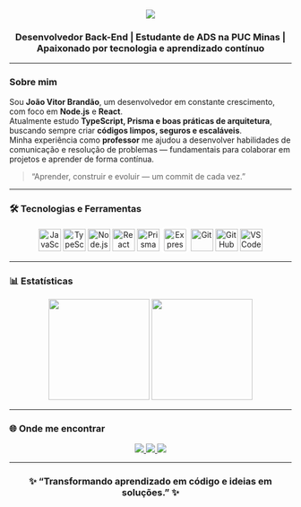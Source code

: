<h1 align="center">
  <img src="https://readme-typing-svg.herokuapp.com?font=Righteous&size=35&center=true&vCenter=true&width=600&height=70&duration=4000&lines=Oi,+tudo+bem?👋;+Eu+sou+o+João+Vitor+Brandão!;+Desenvolvedor+em+evolução+🚀;" />
</h1>

<h3 align="center">Desenvolvedor Back-End | Estudante de ADS na PUC Minas | Apaixonado por tecnologia e aprendizado contínuo</h3>

---

### Sobre mim  
Sou **João Vitor Brandão**, um desenvolvedor em constante crescimento, com foco em **Node.js** e **React**.  
Atualmente estudo **TypeScript, Prisma e boas práticas de arquitetura**, buscando sempre criar **códigos limpos, seguros e escaláveis**.  
Minha experiência como **professor** me ajudou a desenvolver habilidades de comunicação e resolução de problemas — fundamentais para colaborar em projetos e aprender de forma contínua.  

>  “Aprender, construir e evoluir — um commit de cada vez.”

---

### 🛠️ Tecnologias e Ferramentas  

<div align="center">
  <img src="https://cdn.jsdelivr.net/gh/devicons/devicon/icons/javascript/javascript-original.svg" height="40" width="40" alt="JavaScript" />
  <img src="https://cdn.jsdelivr.net/gh/devicons/devicon/icons/typescript/typescript-original.svg" height="40" width="40" alt="TypeScript" />
  <img src="https://cdn.jsdelivr.net/gh/devicons/devicon/icons/nodejs/nodejs-original.svg" height="40" width="40" alt="Node.js" />
  <img src="https://cdn.jsdelivr.net/gh/devicons/devicon/icons/react/react-original.svg" height="40" width="40" alt="React" />
  <img src="https://cdn.jsdelivr.net/gh/devicons/devicon/icons/prisma/prisma-original.svg" height="40" width="40" alt="Prisma" />
  <img src="https://cdn.jsdelivr.net/gh/devicons/devicon/icons/express/express-original-wordmark.svg" height="40" width="40" alt="Express" style="background-color:white; border-radius:6px; padding:4px;" />
  <img src="https://cdn.jsdelivr.net/gh/devicons/devicon/icons/git/git-original.svg" height="40" width="40" alt="Git" />
  <img src="https://cdn.jsdelivr.net/gh/devicons/devicon/icons/github/github-original.svg" height="40" width="40" alt="GitHub" />
  <img src="https://cdn.jsdelivr.net/gh/devicons/devicon/icons/vscode/vscode-original.svg" height="40" width="40" alt="VSCode" />
</div>

---

### 📊 Estatísticas  

<div align="center">
  <img height="180em" src="https://github-readme-stats.vercel.app/api?username=jvcbrandao&show_icons=true&theme=tokyonight&include_all_commits=true&count_private=true"/>
  <img height="180em" src="https://github-readme-stats.vercel.app/api/top-langs/?username=jvcbrandao&layout=compact&langs_count=7&theme=tokyonight"/>
</div>

---

### 🌐 Onde me encontrar  

<div align="center">
  <a href="mailto:joaovitorcarlosbrandao@gmail.com" target="_blank">
    <img src="https://img.shields.io/badge/Gmail-D14836?style=for-the-badge&logo=gmail&logoColor=white">
  </a>
  <a href="https://www.linkedin.com/in/joaovitorcarlosbrandao/" target="_blank">
    <img src="https://img.shields.io/badge/LinkedIn-0A66C2?style=for-the-badge&logo=linkedin&logoColor=white">
  </a>
  <a href="https://github.com/jvcbrandao" target="_blank">
    <img src="https://img.shields.io/badge/GitHub-181717?style=for-the-badge&logo=github&logoColor=white">
  </a>
</div>

---

<h3 align="center">✨ “Transformando aprendizado em código e ideias em soluções.” ✨</h3>
